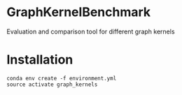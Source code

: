 # GraphKernelBenchmark
Evaluation and comparison tool for different graph kernels


# Installation
```
conda env create -f environment.yml
source activate graph_kernels

```
